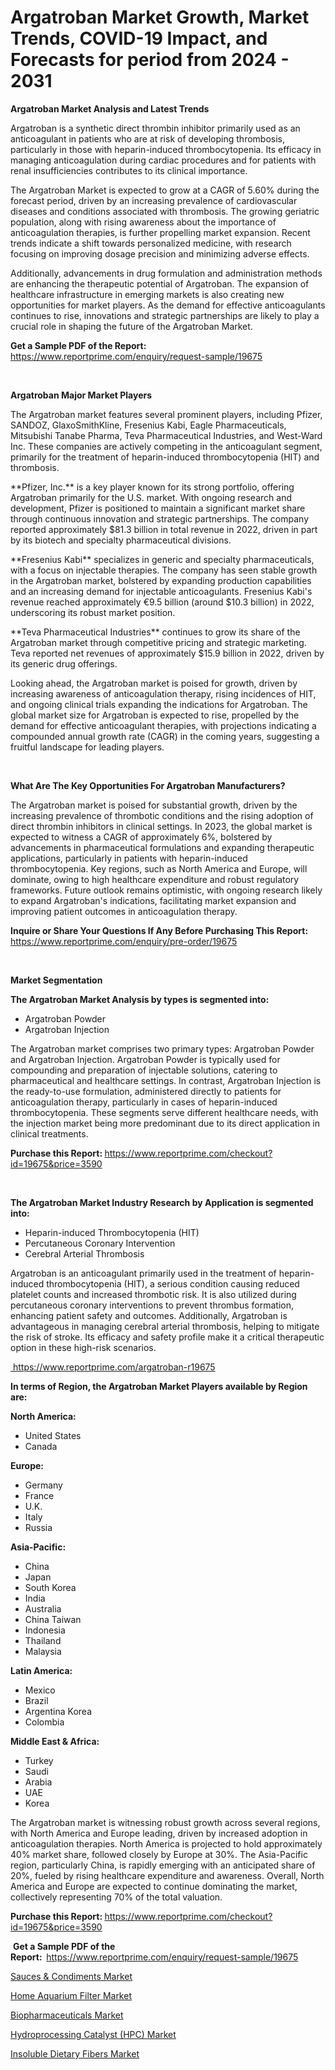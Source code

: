 <p><h1>Argatroban Market Growth, Market Trends, COVID-19 Impact, and Forecasts for period from 2024 - 2031</h1></p><p><strong>Argatroban Market Analysis and Latest Trends</strong></p>
<p><p>Argatroban is a synthetic direct thrombin inhibitor primarily used as an anticoagulant in patients who are at risk of developing thrombosis, particularly in those with heparin-induced thrombocytopenia. Its efficacy in managing anticoagulation during cardiac procedures and for patients with renal insufficiencies contributes to its clinical importance. </p><p>The Argatroban Market is expected to grow at a CAGR of 5.60% during the forecast period, driven by an increasing prevalence of cardiovascular diseases and conditions associated with thrombosis. The growing geriatric population, along with rising awareness about the importance of anticoagulation therapies, is further propelling market expansion. Recent trends indicate a shift towards personalized medicine, with research focusing on improving dosage precision and minimizing adverse effects. </p><p>Additionally, advancements in drug formulation and administration methods are enhancing the therapeutic potential of Argatroban. The expansion of healthcare infrastructure in emerging markets is also creating new opportunities for market players. As the demand for effective anticoagulants continues to rise, innovations and strategic partnerships are likely to play a crucial role in shaping the future of the Argatroban Market.</p></p>
<p><strong>Get a Sample PDF of the Report:&nbsp;</strong> <a href="https://www.reportprime.com/enquiry/request-sample/19675?utm_campaign=1134&utm_medium=2&utm_source=Github&utm_content=ia&utm_term=02122024&utm_id=argatroban">https://www.reportprime.com/enquiry/request-sample/19675</a></p>
<p>&nbsp;</p>
<p><strong>Argatroban Major Market Players</strong></p>
<p><p>The Argatroban market features several prominent players, including Pfizer, SANDOZ, GlaxoSmithKline, Fresenius Kabi, Eagle Pharmaceuticals, Mitsubishi Tanabe Pharma, Teva Pharmaceutical Industries, and West-Ward Inc. These companies are actively competing in the anticoagulant segment, primarily for the treatment of heparin-induced thrombocytopenia (HIT) and thrombosis.</p><p>**Pfizer, Inc.** is a key player known for its strong portfolio, offering Argatroban primarily for the U.S. market. With ongoing research and development, Pfizer is positioned to maintain a significant market share through continuous innovation and strategic partnerships. The company reported approximately $81.3 billion in total revenue in 2022, driven in part by its biotech and specialty pharmaceutical divisions.</p><p>**Fresenius Kabi** specializes in generic and specialty pharmaceuticals, with a focus on injectable therapies. The company has seen stable growth in the Argatroban market, bolstered by expanding production capabilities and an increasing demand for injectable anticoagulants. Fresenius Kabi's revenue reached approximately €9.5 billion (around $10.3 billion) in 2022, underscoring its robust market position.</p><p>**Teva Pharmaceutical Industries** continues to grow its share of the Argatroban market through competitive pricing and strategic marketing. Teva reported net revenues of approximately $15.9 billion in 2022, driven by its generic drug offerings.</p><p>Looking ahead, the Argatroban market is poised for growth, driven by increasing awareness of anticoagulation therapy, rising incidences of HIT, and ongoing clinical trials expanding the indications for Argatroban. The global market size for Argatroban is expected to rise, propelled by the demand for effective anticoagulant therapies, with projections indicating a compounded annual growth rate (CAGR) in the coming years, suggesting a fruitful landscape for leading players.</p></p>
<p>&nbsp;</p>
<p><strong>What Are The Key Opportunities For Argatroban Manufacturers?</strong></p>
<p><p>The Argatroban market is poised for substantial growth, driven by the increasing prevalence of thrombotic conditions and the rising adoption of direct thrombin inhibitors in clinical settings. In 2023, the global market is expected to witness a CAGR of approximately 6%, bolstered by advancements in pharmaceutical formulations and expanding therapeutic applications, particularly in patients with heparin-induced thrombocytopenia. Key regions, such as North America and Europe, will dominate, owing to high healthcare expenditure and robust regulatory frameworks. Future outlook remains optimistic, with ongoing research likely to expand Argatroban's indications, facilitating market expansion and improving patient outcomes in anticoagulation therapy.</p></p>
<p><strong>Inquire or Share Your Questions If Any Before Purchasing This Report:</strong> <a href="https://www.reportprime.com/enquiry/pre-order/19675?utm_campaign=1134&utm_medium=2&utm_source=Github&utm_content=ia&utm_term=02122024&utm_id=argatroban">https://www.reportprime.com/enquiry/pre-order/19675</a></p>
<p>&nbsp;</p>
<p><strong>Market Segmentation</strong></p>
<p><strong>The Argatroban Market Analysis by types is segmented into:</strong></p>
<p><ul><li>Argatroban Powder</li><li>Argatroban Injection</li></ul></p>
<p><p>The Argatroban market comprises two primary types: Argatroban Powder and Argatroban Injection. Argatroban Powder is typically used for compounding and preparation of injectable solutions, catering to pharmaceutical and healthcare settings. In contrast, Argatroban Injection is the ready-to-use formulation, administered directly to patients for anticoagulation therapy, particularly in cases of heparin-induced thrombocytopenia. These segments serve different healthcare needs, with the injection market being more predominant due to its direct application in clinical treatments.</p></p>
<p><strong>Purchase this Report:&nbsp;</strong><a href="https://www.reportprime.com/checkout?id=19675&price=3590&utm_campaign=1134&utm_medium=2&utm_source=Github&utm_content=ia&utm_term=02122024&utm_id=argatroban">https://www.reportprime.com/checkout?id=19675&price=3590</a></p>
<p>&nbsp;</p>
<p><strong>The Argatroban Market Industry Research by Application is segmented into:</strong></p>
<p><ul><li>Heparin-induced Thrombocytopenia (HIT)</li><li>Percutaneous Coronary Intervention</li><li>Cerebral Arterial Thrombosis</li></ul></p>
<p><p>Argatroban is an anticoagulant primarily used in the treatment of heparin-induced thrombocytopenia (HIT), a serious condition causing reduced platelet counts and increased thrombotic risk. It is also utilized during percutaneous coronary interventions to prevent thrombus formation, enhancing patient safety and outcomes. Additionally, Argatroban is advantageous in managing cerebral arterial thrombosis, helping to mitigate the risk of stroke. Its efficacy and safety profile make it a critical therapeutic option in these high-risk scenarios.</p></p>
<p><a href="https://www.reportprime.com/argatroban-r19675?utm_campaign=1134&utm_medium=2&utm_source=Github&utm_content=ia&utm_term=02122024&utm_id=argatroban">&nbsp;https://www.reportprime.com/argatroban-r19675</a></p>
<p><strong>In terms of Region, the Argatroban Market Players available by Region are:</strong></p>
<p>
    <p> <strong> North America: </strong>
        <ul>
            <li>United States</li>
            <li>Canada</li>
        </ul>
        </p> 
    <p> <strong> Europe: </strong>
        <ul>
            <li>Germany</li>
            <li>France</li>
            <li>U.K.</li>
            <li>Italy</li>
            <li>Russia</li>
        </ul>
        </p> 
    <p> <strong> Asia-Pacific: </strong>
        <ul>
            <li>China</li>
            <li>Japan</li>
            <li>South Korea</li>
            <li>India</li>
            <li>Australia</li>
            <li>China Taiwan</li>
            <li>Indonesia</li>
            <li>Thailand</li>
            <li>Malaysia</li>
        </ul>
        </p> 
    <p> <strong> Latin America: </strong>
        <ul>
            <li>Mexico</li>
            <li>Brazil</li>
            <li>Argentina Korea</li>
            <li>Colombia</li>
        </ul>
        </p> 
    <p> <strong> Middle East & Africa: </strong>
        <ul>
            <li>Turkey</li>
            <li>Saudi</li>
            <li>Arabia</li>
            <li>UAE</li>
            <li>Korea</li>
        </ul>
    </p>
    </p>
<p><p>The Argatroban market is witnessing robust growth across several regions, with North America and Europe leading, driven by increased adoption in anticoagulation therapies. North America is projected to hold approximately 40% market share, followed closely by Europe at 30%. The Asia-Pacific region, particularly China, is rapidly emerging with an anticipated share of 20%, fueled by rising healthcare expenditure and awareness. Overall, North America and Europe are expected to continue dominating the market, collectively representing 70% of the total valuation.</p></p>
<p><strong>Purchase this Report: </strong><a href="https://www.reportprime.com/checkout?id=19675&price=3590&utm_campaign=1134&utm_medium=2&utm_source=Github&utm_content=ia&utm_term=02122024&utm_id=argatroban">https://www.reportprime.com/checkout?id=19675&price=3590</a></p>
<p>&nbsp;<strong>Get a Sample PDF of the Report:&nbsp;&nbsp;</strong><a href="https://www.reportprime.com/enquiry/request-sample/19675?utm_campaign=1134&utm_medium=2&utm_source=Github&utm_content=ia&utm_term=02122024&utm_id=argatroban">https://www.reportprime.com/enquiry/request-sample/19675</a></p>
<p><strong></strong></p>
<p><p><a href="https://www.linkedin.com/pulse/thorough-analysis-sauces-condiments-market-itsindustrys-growth-ix9uf?utm_campaign=1134&utm_medium=2&utm_source=Github&utm_content=ia&utm_term=02122024&utm_id=argatroban">Sauces & Condiments Market</a></p><p><a href="https://issuu.com/reportprime-2/docs/home-aquarium-filter-market-size-2030.pptx?utm_campaign=1134&utm_medium=2&utm_source=Github&utm_content=ia&utm_term=02122024&utm_id=argatroban">Home Aquarium Filter Market</a></p><p><a href="https://github.com/BryceTownsendr/Market-Research-Report-List-7/blob/main/biopharmaceuticals-market.md?utm_campaign=1134&utm_medium=2&utm_source=Github&utm_content=ia&utm_term=02122024&utm_id=argatroban">Biopharmaceuticals Market</a></p><p><a href="https://issuu.com/reportprime-2/docs/hydroprocessing-catalyst-hpc-market-size-2030.pptx?utm_campaign=1134&utm_medium=2&utm_source=Github&utm_content=ia&utm_term=02122024&utm_id=argatroban">Hydroprocessing Catalyst (HPC) Market</a></p><p><a href="https://www.linkedin.com/pulse/insoluble-dietary-fibers-market-revolution-driving-factors-forecasted-cdytf?utm_campaign=1134&utm_medium=2&utm_source=Github&utm_content=ia&utm_term=02122024&utm_id=argatroban">Insoluble Dietary Fibers Market</a></p></p>